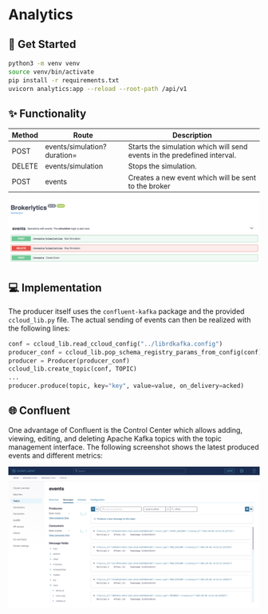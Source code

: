 # Analytics

## 🚀 Get Started
```sh
python3 -m venv venv
source venv/bin/activate
pip install -r requirements.txt
uvicorn analytics:app --reload --root-path /api/v1
```

## ✨ Functionality
| Method 	| Route                       	| Description                                                              	|
|--------	|-----------------------------	|--------------------------------------------------------------------------	|
| POST   	| events/simulation?duration= 	| Starts the simulation which will send events in the predefined interval. 	|
| DELETE 	| events/simulation           	| Stops the simulation.                                                    	|
| POST   	| events                      	| Creates a new event which will be sent to the broker                     	|

![](.github/openapi.png)

## 💻 Implementation

The producer itself uses the `confluent-kafka` package and the provided `ccloud_lib.py` file. The actual sending of events can then be realized with the following lines:

```python
conf = ccloud_lib.read_ccloud_config("../librdkafka.config")
producer_conf = ccloud_lib.pop_schema_registry_params_from_config(conf)
producer = Producer(producer_conf)
ccloud_lib.create_topic(conf, TOPIC)
...
producer.produce(topic, key="key", value=value, on_delivery=acked)
```

## 🌐 Confluent

One advantage of Confluent is the Control Center which allows adding, viewing, editing, and deleting Apache Kafka topics with the topic management interface. The following screenshot shows the latest produced events and different metrics:

![](.github/events.png)

